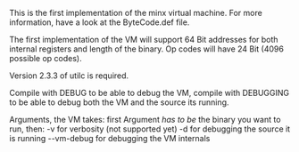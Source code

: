 This is the first implementation of the minx virtual machine.
For more information, have a look at the ByteCode.def file.

The first implementation of the VM will support 64 Bit addresses for both 
internal registers and length of the binary. Op codes will have 24 Bit 
(4096 possible op codes).

Version 2.3.3 of utilc is required.

Compile with DEBUG to be able to debug the VM, compile with DEBUGGING to be able 
to debug both the VM and the source its running.

Arguments, the VM takes:
first Argument _has to be_ the binary you want to run,
then:
	-v for verbosity (not supported yet)
	-d for debugging the source it is running
	--vm-debug for debugging the VM internals
